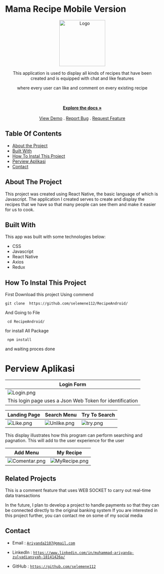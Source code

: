 # Mama Recipe Mobile Version
<div align="center">
<a href="https://github.com/selemene112/FE_recipe/">
    <img src="https://i.ibb.co/ZcsX3g3/fix.png" alt="Logo" width="150" height="150">
</a>
<p style="text-align: center;">
   This application is used to display all kinds of recipes that have been created and is equipped with chat and like features

where every user can like and comment on every existing recipe
</p>

<br/>
    <br/>
    <a href="https://github.com/selemene112/RecipeAndroid"><strong>Explore the docs »</strong></a>
    <br/>
    <br/>
    <a href="https://drive.google.com/file/d/1Dx3I1fRX1gRtEgx4HV7LKPhNQtVXV0yQ/view?usp=drive_link">View Demo</a>
    .
    <a href="https://github.com/selemene112/RecipeAndroid//issues">Report Bug</a>
    .
    <a href="https://github.com/selemene112/RecipeAndroid/issues">Request Feature</a>
</p>
</div>

## Table Of Contents

- [About the Project](#about-the-project)
- [Built With](#built-with)
- [How To Instal This Project](#how-to-instal-this-project)
- [Perview Aplikasi](#perview-aplikasi)
- [Contact](#contact)

## About The Project

This project was created using React Native, the basic language of which is Javascript. The application I created serves to create and display the recipes that we have so that many people can see them and make it easier for us to cook.

## Built With

This app was built with some technologies below:

- CSS
- Javascript
- React Native
- Axios
- Redux



## How To Instal This Project 

First Download this project Using commend 

```
git clone  https://github.com/selemene112/RecipeAndroid/
```

And Going to File 
```
 cd RecipeAndroid/
```
for install All Package 
```
 npm install
```

and waiting proces done


# Perview Aplikasi

| Login Form|
| ------------- |
|![Login.png](https://res.cloudinary.com/dkucquakt/image/upload/v1700185987/WhatsApp_Image_2023-11-17_at_09.52.29_iosxag.jpg)
This login page uses a Json Web Token for identification| 

| Landing Page | Search Menu | Try To Search |
| ------------- | ------------- | ------------- |
| ![Like.png](https://res.cloudinary.com/dkucquakt/image/upload/v1700186126/WhatsApp_Image_2023-11-17_at_09.39.46_sngeob.jpg)| ![Unlike.png](https://res.cloudinary.com/dkucquakt/image/upload/v1700186220/WhatsApp_Image_2023-11-17_at_09.39.46_1_krm3rf.jpg)| ![try.png](https://res.cloudinary.com/dkucquakt/image/upload/v1700186369/WhatsApp_Image_2023-11-17_at_09.59.07_af5zgi.jpg)|

This display illustrates how this program can perform searching and pagnation. This will add to the user experience for the user


| Add Menu | My Recipe |
| ------------- | ------------- |
|![Comentar.png](https://res.cloudinary.com/dkucquakt/image/upload/v1700186631/WhatsApp_Image_2023-11-17_at_09.39.44_kz8nh6.jpg)| ![MyRecipe.png](https://res.cloudinary.com/dkucquakt/image/upload/v1700186683/WhatsApp_Image_2023-11-17_at_09.39.44_1_hzrfe2.jpg)|


## Related Projects

This is a comment feature that uses WEB SOCKET to carry out real-time data transactions

In the future, I plan to develop a project to handle payments so that they can be connected directly to the original banking system
If you are interested in this project further, you can contact me on some of my social media

## Contact

- Email : [`Ariyanda2107@gmail.com`](mailto:Ariyanda2107@gmail.com)

- LinkedIn : [`https://www.linkedin.com/in/muhammad-ariyanda-zulyadiansyah-18141426a/`](https://www.linkedin.com/in/muhammad-ariyanda-zulyadiansyah-18141426a/)

- GitHub : [`https://github.com/selemene112`](https://github.com/selemene112)








